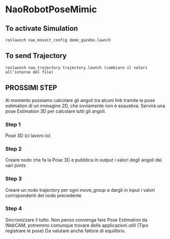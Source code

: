 # NaoRobotPoseMimic

## To activate Simulation
```
roslaunch nao_moveit_config demo_gazebo.launch
```
## To send Trajectory
```
roslaunch nao_trajectory trajectory.launch (cambiare il valori all'interno del file)
```
## PROSSIMI STEP

Al momento possiamo calcolare gli angoli tra alcuni link tramite la pose estimation di un immagine 2D, che ovviamente non è esaustiva. Servirà una pose Estimation 3D per calcolare tutti gli angoli.

### Step 1
Pose 3D (ci lavoro io)

### Step 2
Creare nodo che fa la Pose 3D e pubblica in output i valori degli angoli dei vari joints

### Step 3
Creare un nodo trajectory per ogni move_group e dargli in input i valori corrispondenti del nodo precedente

### Step 4
Sincronizzare il tutto. Non penso convenga fare Pose Estimation da WebCAM, potremmo comunque trovare delle applicazioni utili (Tipo registrare le pose)
Da valutare anche fattore di equilibrio. 
